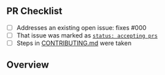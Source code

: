 <!-- 👋 Hi, thanks for sending a PR to cached-stripe! 💖
Please fill out all fields below and make sure each item is true and [x] checked.
Otherwise we may not be able to review your PR. -->

## PR Checklist

- [ ] Addresses an existing open issue: fixes #000
- [ ] That issue was marked as [`status: accepting prs`](https://github.com//cached-stripe/issues?q=is%3Aopen+is%3Aissue+label%3A%22status%3A+accepting+prs%22)
- [ ] Steps in [CONTRIBUTING.md](https://github.com//cached-stripe/blob/main/.github/CONTRIBUTING.md) were taken

## Overview

<!-- Description of what is changed and how the code change does that. -->
